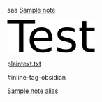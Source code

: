 aaa [Sample note](<../Sample note.md>)

![test.png](./res/test.png)


[plaintext.txt](./res/plaintext.txt)

#inline-tag-obsidian

[Sample note alias](<../Sample note.md>)